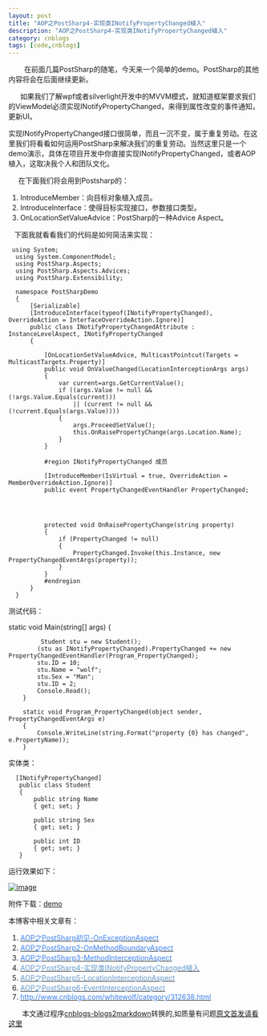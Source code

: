 ```yaml
---
layout: post
title: "AOP之PostSharp4-实现类INotifyPropertyChanged植入"
description: "AOP之PostSharp4-实现类INotifyPropertyChanged植入"
category: cnblogs
tags: [code,cnblogs]
---
```

&nbsp;&nbsp;&nbsp;&nbsp;&nbsp;&nbsp;&nbsp; 在前面几篇PostSharp的随笔，今天来一个简单的demo。PostSharp的其他内容将会在后面继续更新。

&nbsp;&nbsp;&nbsp;&nbsp;&nbsp; 如果我们了解wpf或者silverlight开发中的MVVM模式，就知道框架要求我们的ViewModel必须实现INotifyPropertyChanged，来得到属性改变的事件通知，更新UI。

实现INotifyPropertyChanged接口很简单，而且一沉不变，属于重复劳动。在这里我们将看看如何运用PostSharp来解决我们的重复劳动。当然这里只是一个demo演示，具体在项目开发中你直接实现INotifyPropertyChanged，或者AOP植入，这取决我个人和团队文化。

&nbsp;&nbsp;&nbsp;&nbsp; 在下面我们将会用到Postsharp的：

1.  IntroduceMember：向目标对象植入成员。
2.  IntroduceInterface：使得目标实现接口，参数接口类型。
3.  OnLocationSetValueAdvice：PostSharp的一种Advice Aspect。

&nbsp;&nbsp; 下面我就看看我们的代码是如何简洁来实现：

     using System;
      using System.ComponentModel;
      using PostSharp.Aspects;
      using PostSharp.Aspects.Advices;
      using PostSharp.Extensibility;

      namespace PostSharpDemo
      {
          [Serializable]
          [IntroduceInterface(typeof(INotifyPropertyChanged), OverrideAction = InterfaceOverrideAction.Ignore)]
          public class INotifyPropertyChangedAttribute : InstanceLevelAspect, INotifyPropertyChanged
          {

              [OnLocationSetValueAdvice, MulticastPointcut(Targets = MulticastTargets.Property)]
              public void OnValueChanged(LocationInterceptionArgs args)
              {
                  var current=args.GetCurrentValue();
                  if ((args.Value != null && (!args.Value.Equals(current)))
                      || (current != null && (!current.Equals(args.Value))))
                  {
                      args.ProceedSetValue();
                      this.OnRaisePropertyChange(args.Location.Name);
                  }
              }

              #region INotifyPropertyChanged 成员

              [IntroduceMember(IsVirtual = true, OverrideAction = MemberOverrideAction.Ignore)]
              public event PropertyChangedEventHandler PropertyChanged;




              protected void OnRaisePropertyChange(string property)
              {
                  if (PropertyChanged != null)
                  {
                      PropertyChanged.Invoke(this.Instance, new PropertyChangedEventArgs(property));
                  }
              }
              #endregion
          }
      }
      

测试代码：

static void Main(string[] args) 
        { 

             Student stu = new Student(); 
            (stu as INotifyPropertyChanged).PropertyChanged += new PropertyChangedEventHandler(Program_PropertyChanged); 
            stu.ID = 10; 
            stu.Name = "wolf"; 
            stu.Sex = "Man"; 
            stu.ID = 2; 
            Console.Read(); 
        } 

        static void Program_PropertyChanged(object sender, PropertyChangedEventArgs e) 
        { 
            Console.WriteLine(string.Format("property {0} has changed", e.PropertyName)); 
        }

实体类：

      [INotifyPropertyChanged] 
       public class Student 
       { 
           public string Name 
           { get; set; } 

           public string Sex 
           { get; set; } 

           public int ID 
           { get; set; } 
       }
<div class="cnblogs_code">运行效果如下：</div>

[![image](http://images.cnblogs.com/cnblogs_com/whitewolf/201112/201112102006218755.png "image")](http://images.cnblogs.com/cnblogs_com/whitewolf/201112/201112102006066024.png) 

附件下载：[demo](http://files.cnblogs.com/whitewolf/PostSharpDemo.rar)

本博客中相关文章有：

1. [<font color="#3d81ee">AOP之PostSharp初见-OnExceptionAspect</font>](http://www.cnblogs.com/whitewolf/archive/2011/12/04/PostSharp1.html)
2. [<font color="#3d81ee">AOP之PostSharp2-OnMethodBoundaryAspect</font>](http://www.cnblogs.com/whitewolf/archive/2011/12/04/PostSharp2.html)
3. [<font color="#3d81ee">AOP之PostSharp3-MethodInterceptionAspect</font>](http://www.cnblogs.com/whitewolf/archive/2011/12/04/PostSharp3.html)
4. [<font color="#6699cc">AOP之PostSharp4-实现类INotifyPropertyChanged植入</font>](http://www.cnblogs.com/whitewolf/archive/2011/12/10/PostSharp4.html)
5. [<font color="#6699cc">AOP之PostSharp5-LocationInterceptionAspect</font>](http://www.cnblogs.com/whitewolf/archive/2011/12/11/PostSharp5.html)
6.  [<font color="#6699cc">AOP之PostSharp6-EventInterceptionAspect</font>](http://www.cnblogs.com/whitewolf/archive/2011/12/13/PostSharp6.html)
7.   [<font color="#3d81ee">http://www.cnblogs.com/whitewolf/category/312638.html</font>](http://www.cnblogs.com/whitewolf/category/312638.html) 

&nbsp;&nbsp;&nbsp;&nbsp;&nbsp;&nbsp;&nbsp;本文通过程序[cnblogs-blogs2markdown](https://github.com/greengerong/cnblogs-blogs2markdown "cnblogs-blogs2markdown")转换的,如质量有问题[原文首发请看这里](http://www.cnblogs.com/whitewolf/archive/2011/12/10/PostSharp4.html "原文首发")